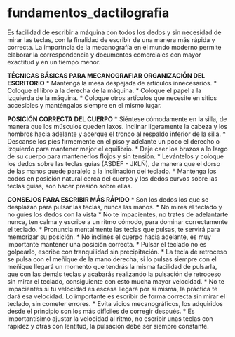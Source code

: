 # fundamentos_dactilografia
Es facilidad de escribir a máquina con todos los dedos y sin necesidad de mirar las teclas, 
con la finalidad de escribir de una manera más rápida y correcta.
La importncia de la mecanografía en el mundo moderno permite elaborar la correspondencia 
y documentos comerciales con mayor exactitud y en un tiempo menor.

**TÉCNICAS BÁSICAS PARA MECANOGRAFIAR ORGANIZACIÓN DEL ESCRITORIO**
     * Mantenga la mesa despejada de artículos innecesarios.
     * Coloque el libro a la derecha de la máquina.
     * Coloque el papel a la izquierda de la máquina.
     * Coloque otros artículos que necesite en sitios accesibles y manténgalos siempre en el mismo lugar.
     
**POSICIÓN CORRECTA DEL CUERPO**
      * Siéntese cómodamente en la silla, de manera que los músculos queden laxos. 
      Inclinar ligeramente la cabeza y los hombros hacia adelante y acerque el tronco al respaldo inferior de la silla.
      * Descanse los pies firmemente en el piso y adelante un poco el derecho o izquierdo para mantener mejor el equilibrio.
      * Deje caer los brazos a lo largo de su cuerpo para mantenerlos flojos y sin tensión.
      * Levántelos y coloque los dedos sobre las teclas guías (ASDEF - JKLÑ), de manera que el dorso de las
      manos quede paralelo a la inclinación del teclado.
      * Mantenga los codos en posición natural cerca del cuerpo y los dedos curvos sobre las teclas guías, son hacer presión sobre ellas.
      
**CONSEJOS PARA ESCRIBIR MÁS RÁPIDO**
      * Son los dedos los que se desplazan para pulsar las teclas, nunca las manos.
      * No mires el teclado y no guíes los dedos con la vista
      * No te impacientes, no trates de adelantarte nunca, ten calma y escribe a un ritmo cómodo, para dominar correctamente el teclado.
      * Pronuncia mentalmente las teclas que pulsas, te servirá para memorizar su posición.
      * No inclines el cuerpo hacia adelante, es muy importante mantener una posición correcta.
      * Pulsar el teclado no es golpearlo, escribe con tranquilidad sin precipitación.
      * La tecla de retroceso se pulsa con el meñique de la mano derecha, si lo pulsas siempre con el
      meñique llegará un momento que tendrás la misma facilidad de pulsarla, que con las demás teclas
      y acabarás realizando la pulsación de retroceso sin mirar el teclado, consiguiente con esto mucha mayor velocidad.
      * No te impacientes si tu velocidad es escasa llegará por si misma, la práctica te dará esa velocidad. 
      Lo importante es escribir de forma correcta sin mirar el teclado, sin cometer errores.
      * Evita vicios mecanográficos, los adquiridos desde el principio son los más difíciles de corregir después.
      * Es importantísimo ajustar la velocidad al ritmo, no escribir unas teclas con rapidez y otras con lentitud, la 
      pulsación debe ser siempre constante.
